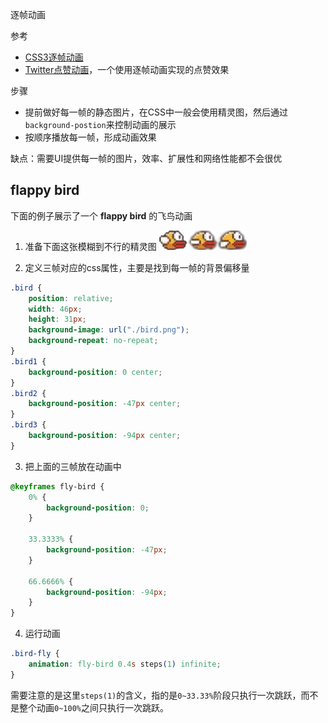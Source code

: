 逐帧动画


参考
* [CSS3逐帧动画](https://aotu.io/notes/2016/05/17/css3-animation-frame/?o2src=juejin&o2layout=nohd-nocm)
* [Twitter点赞动画](https://codepen.io/mindstorm/pen/aZZvKq)，一个使用逐帧动画实现的点赞效果

步骤
* 提前做好每一帧的静态图片，在CSS中一般会使用精灵图，然后通过`background-postion`来控制动画的展示
* 按顺序播放每一帧，形成动画效果

缺点：需要UI提供每一帧的图片，效率、扩展性和网络性能都不会很优


## flappy bird
下面的例子展示了一个 **flappy bird** 的飞鸟动画

1. 准备下面这张模糊到不行的精灵图
![](./bird.png)

2. 定义三帧对应的css属性，主要是找到每一帧的背景偏移量
```css
.bird {
    position: relative;
    width: 46px;
    height: 31px;
    background-image: url("./bird.png");
    background-repeat: no-repeat;
}
.bird1 {
    background-position: 0 center;
}
.bird2 {
    background-position: -47px center;
}
.bird3 {
    background-position: -94px center;
}
```
3. 把上面的三帧放在动画中
```css
@keyframes fly-bird {
    0% {
        background-position: 0;
    }

    33.3333% {
        background-position: -47px;
    }

    66.6666% {
        background-position: -94px;
    }
}
```
4. 运行动画
```css
.bird-fly {
    animation: fly-bird 0.4s steps(1) infinite;
}
```

需要注意的是这里`steps(1)`的含义，指的是`0~33.33%`阶段只执行一次跳跃，而不是整个动画`0~100%`之间只执行一次跳跃。
